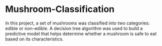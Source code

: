 # Mushroom-Classification

In this project, a set of mushrooms was classified into two categories: edible or non-edible. A decision tree algorithm was used to build a predictive model that helps determine whether a mushroom is safe to eat based on its characteristics.
